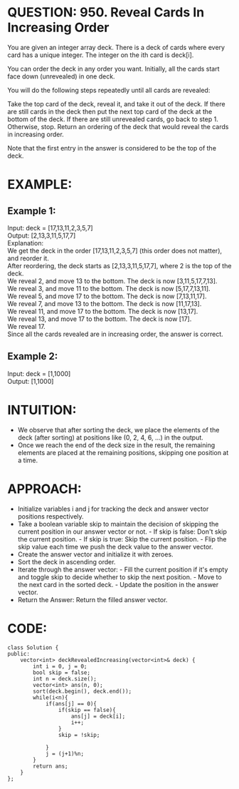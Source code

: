 #  QUESTION: 950. Reveal Cards In Increasing Order

You are given an integer array deck. There is a deck of cards where every card has a unique integer. The integer on the ith card is deck[i].

You can order the deck in any order you want. Initially, all the cards start face down (unrevealed) in one deck.

You will do the following steps repeatedly until all cards are revealed:

Take the top card of the deck, reveal it, and take it out of the deck.
If there are still cards in the deck then put the next top card of the deck at the bottom of the deck.
If there are still unrevealed cards, go back to step 1. Otherwise, stop.
Return an ordering of the deck that would reveal the cards in increasing order.

Note that the first entry in the answer is considered to be the top of the deck.

# EXAMPLE:

## Example 1:
Input: deck = [17,13,11,2,3,5,7] <br>
Output: [2,13,3,11,5,17,7] <br>
Explanation: <br>
We get the deck in the order [17,13,11,2,3,5,7] (this order does not matter), and reorder it.<br>
After reordering, the deck starts as [2,13,3,11,5,17,7], where 2 is the top of the deck.<br>
We reveal 2, and move 13 to the bottom.  The deck is now [3,11,5,17,7,13].<br>
We reveal 3, and move 11 to the bottom.  The deck is now [5,17,7,13,11].<br>
We reveal 5, and move 17 to the bottom.  The deck is now [7,13,11,17].<br>
We reveal 7, and move 13 to the bottom.  The deck is now [11,17,13].<br>
We reveal 11, and move 17 to the bottom.  The deck is now [13,17].<br>
We reveal 13, and move 17 to the bottom.  The deck is now [17].<br>
We reveal 17.<br>
Since all the cards revealed are in increasing order, the answer is correct.<br>

## Example 2:<br>
Input: deck = [1,1000]<br>
Output: [1,1000]<br>

# INTUITION:

- We observe that after sorting the deck, we place the elements of the deck (after sorting) at positions like (0, 2, 4, 6, ...) in the output.
- Once we reach the end of the deck size in the result, the remaining elements are placed at the remaining positions, skipping one position at a time.

# APPROACH:

- Initialize variables i and j for tracking the deck and answer vector positions respectively.
- Take a boolean variable skip to maintain the decision of skipping the current position in our answer vector or not.
      - If skip is false: Don't skip the current position.
      - If skip is true: Skip the current position.
      - Flip the skip value each time we push the deck value to the answer vector.
- Create the answer vector and initialize it with zeroes.
- Sort the deck in ascending order.
- Iterate through the answer vector:
      - Fill the current position if it's empty and toggle skip to decide whether to skip the next position.
      - Move to the next card in the sorted deck.
      - Update the position in the answer vector.
- Return the Answer: Return the filled answer vector.

# CODE:

```
class Solution {
public:
    vector<int> deckRevealedIncreasing(vector<int>& deck) {
        int i = 0, j = 0;
        bool skip = false;
        int n = deck.size();
        vector<int> ans(n, 0); 
        sort(deck.begin(), deck.end()); 
        while(i<n){
            if(ans[j] == 0){
                if(skip == false){
                    ans[j] = deck[i];
                    i++;
                }
                skip = !skip;

            }
            j = (j+1)%n;
        }
        return ans;
    }
};
```
 
